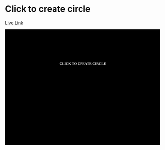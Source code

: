 # Click to create circle

[Live Link](https://click-to-create-one-color-circle16.netlify.app)

![Output](./output.png)